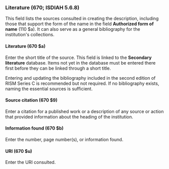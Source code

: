 ### Literature (670; ISDIAH 5.6.8)
This field lists the sources consulted in creating the description, including those that support the form of the name in
the field **Authorized form of name** (110 $a). It can also serve as a general bibliography for the institution's
collections.

#### Literature (670 $a)
Enter the short title of the source. This field is linked to the **Secondary literature** database. Items not yet in the
database must be entered there first before they can be linked through a short title.

Entering and updating the bibliography included in the second edition of RISM Series C is recommended but not required.
If no bibliography exists, naming the essential sources is sufficient.

#### Source citation (670 $9)
Enter a citation for a published work or a description of any source or action that provided information about the
heading of the institution.

#### Information found (670 $b)
Enter the number, page number(s), or information found.

#### URI (670 $u)
Enter the URI consulted.

